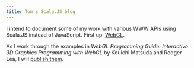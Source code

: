 ```yaml
---
title: Tom's Scala.JS blog
---
```

I intend to document some of my work with various WWW APIs using Scala.JS instead of JavaScript. First up:
[WebGL](https://developer.mozilla.org/en-US/docs/Web/API/WebGL_API).

As I work through the examples in
_WebGL Programming Guide: Interactive 3D Graphics Programming with WebGL_ by Kouichi Matsuda and Rodger Lea,
I will [publish them](/webgl-programming-guide-work).

